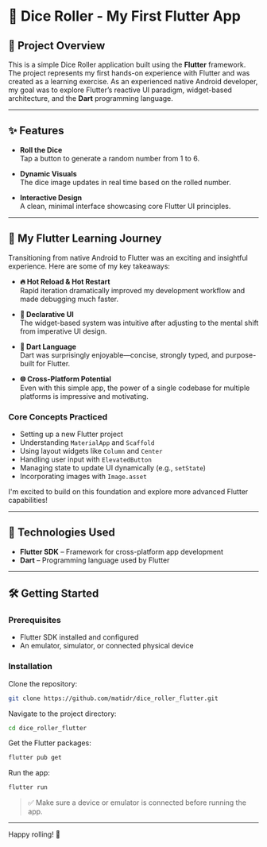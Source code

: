 # 🎲 Dice Roller - My First Flutter App

## 📌 Project Overview

This is a simple Dice Roller application built using the **Flutter** framework. The project represents my first hands-on experience with Flutter and was created as a learning exercise. As an experienced native Android developer, my goal was to explore Flutter’s reactive UI paradigm, widget-based architecture, and the **Dart** programming language.

---

## ✨ Features

- **Roll the Dice**  
  Tap a button to generate a random number from 1 to 6.

- **Dynamic Visuals**  
  The dice image updates in real time based on the rolled number.

- **Interactive Design**  
  A clean, minimal interface showcasing core Flutter UI principles.

---

## 🚀 My Flutter Learning Journey

Transitioning from native Android to Flutter was an exciting and insightful experience. Here are some of my key takeaways:

- **🔥 Hot Reload & Hot Restart**  
  Rapid iteration dramatically improved my development workflow and made debugging much faster.

- **🧱 Declarative UI**  
  The widget-based system was intuitive after adjusting to the mental shift from imperative UI design.

- **💬 Dart Language**  
  Dart was surprisingly enjoyable—concise, strongly typed, and purpose-built for Flutter.

- **🌐 Cross-Platform Potential**  
  Even with this simple app, the power of a single codebase for multiple platforms is impressive and motivating.

### Core Concepts Practiced

- Setting up a new Flutter project
- Understanding `MaterialApp` and `Scaffold`
- Using layout widgets like `Column` and `Center`
- Handling user input with `ElevatedButton`
- Managing state to update UI dynamically (e.g., `setState`)
- Incorporating images with `Image.asset`

I'm excited to build on this foundation and explore more advanced Flutter capabilities!

---

## 🧰 Technologies Used

- **Flutter SDK** – Framework for cross-platform app development  
- **Dart** – Programming language used by Flutter

---

## 🛠 Getting Started

### Prerequisites

- Flutter SDK installed and configured  
- An emulator, simulator, or connected physical device

### Installation

Clone the repository:
```bash
git clone https://github.com/matidr/dice_roller_flutter.git
```

Navigate to the project directory:
```bash
cd dice_roller_flutter
```

Get the Flutter packages:
```bash
flutter pub get
```

Run the app:
```bash
flutter run
```

> ✅ Make sure a device or emulator is connected before running the app.

---

Happy rolling! 🎉